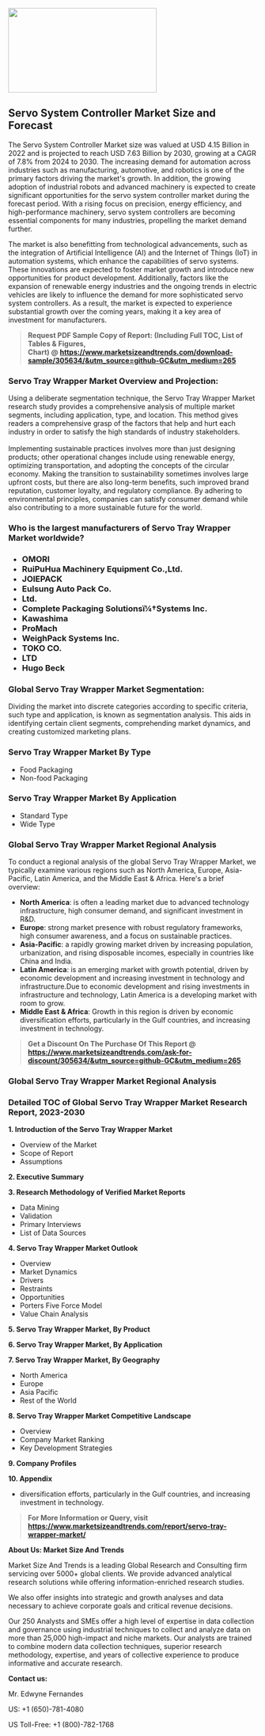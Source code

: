 <p><img class="alignnone size-medium wp-image-20088" src="https://ffe5etoiles.com/wp-content/uploads/2024/12/MST1-300x171.png" alt="" width="300" height="171" /></p><h2>Servo System Controller Market Size and Forecast</h2><p>The Servo System Controller Market size was valued at USD 4.15 Billion in 2022 and is projected to reach USD 7.63 Billion by 2030, growing at a CAGR of 7.8% from 2024 to 2030. The increasing demand for automation across industries such as manufacturing, automotive, and robotics is one of the primary factors driving the market's growth. In addition, the growing adoption of industrial robots and advanced machinery is expected to create significant opportunities for the servo system controller market during the forecast period. With a rising focus on precision, energy efficiency, and high-performance machinery, servo system controllers are becoming essential components for many industries, propelling the market demand further.</p><p>The market is also benefitting from technological advancements, such as the integration of Artificial Intelligence (AI) and the Internet of Things (IoT) in automation systems, which enhance the capabilities of servo systems. These innovations are expected to foster market growth and introduce new opportunities for product development. Additionally, factors like the expansion of renewable energy industries and the ongoing trends in electric vehicles are likely to influence the demand for more sophisticated servo system controllers. As a result, the market is expected to experience substantial growth over the coming years, making it a key area of investment for manufacturers.</p></p><blockquote id="" class=""><strong>Request PDF Sample Copy of Report: (Including Full TOC, List of Tables &amp; Figures, Chart)&nbsp;@&nbsp;<strong><a href="https://www.marketsizeandtrends.com/download-sample/305634/&utm_source=github-GC&utm_medium=265" target="_blank">https://www.marketsizeandtrends.com/download-sample/305634/&utm_source=github-GC&utm_medium=265</a></strong></strong></blockquote><h3 id="" class="">Servo Tray Wrapper Market&nbsp;Overview and Projection:</h3><p id="" class="">Using a deliberate segmentation technique, the Servo Tray Wrapper Market research study provides a comprehensive analysis of multiple market segments, including application, type, and location. This method gives readers a comprehensive grasp of the factors that help and hurt each industry in order to satisfy the high standards of industry stakeholders. <br /> <br />Implementing sustainable practices involves more than just designing products; other operational changes include using renewable energy, optimizing transportation, and adopting the concepts of the circular economy. Making the transition to sustainability sometimes involves large upfront costs, but there are also long-term benefits, such improved brand reputation, customer loyalty, and regulatory compliance. By adhering to environmental principles, companies can satisfy consumer demand while also contributing to a more sustainable future for the world.</p><h3 id="" class="">Who is the largest manufacturers of&nbsp;Servo Tray Wrapper Market worldwide?</h3><h3 class=""><p><ul><li>OMORI </li><li> RuiPuHua Machinery Equipment Co.,Ltd. </li><li> JOIEPACK </li><li> Eulsung Auto Pack Co. </li><li> Ltd. </li><li> Complete Packaging Solutionsï¼†Systems Inc. </li><li> Kawashima </li><li> ProMach </li><li> WeighPack Systems Inc. </li><li> TOKO CO. </li><li> LTD </li><li> Hugo Beck</li></ul></p></h3><h3 id="" class="">Global&nbsp;Servo Tray Wrapper Market Segmentation:</h3><p id="" class="">Dividing the market into discrete categories according to specific criteria, such type and application, is known as segmentation analysis. This aids in identifying certain client segments, comprehending market dynamics, and creating customized marketing plans.</p><h3 id="" class="">Servo Tray Wrapper Market&nbsp;By Type</h3><p><p><ul><li>Food Packaging</li><li> Non-food Packaging</p></li></ul></p></p><h3 id="" class="">Servo Tray Wrapper Market&nbsp;By Application</h3><p class=""><p><ul><li>Standard Type</li><li> Wide Type</li></ul></p></p><h3 id="" class="">Global Servo Tray Wrapper Market Regional Analysis</h3><p id="" class="">To conduct a regional analysis of the global Servo Tray Wrapper Market, we typically examine various regions such as North America, Europe, Asia-Pacific, Latin America, and the Middle East &amp; Africa. Here's a brief overview:</p><ul><li><strong>North America</strong>: is often a leading market due to advanced technology infrastructure, high consumer demand, and significant investment in R&amp;D.</li><li><strong>Europe</strong>: strong market presence with robust regulatory frameworks, high consumer awareness, and a focus on sustainable practices.</li><li><strong>Asia-Pacific</strong>: a rapidly growing market driven by increasing population, urbanization, and rising disposable incomes, especially in countries like China and India.</li><li><strong>Latin America</strong>: is an emerging market with growth potential, driven by economic development and increasing investment in technology and infrastructure.Due to economic development and rising investments in infrastructure and technology, Latin America is a developing market with room to grow.</li><li><strong>Middle East &amp; Africa</strong>: Growth in this region is driven by economic diversification efforts, particularly in the Gulf countries, and increasing investment in technology.</li></ul><blockquote id="" class=""><strong>Get a Discount On The Purchase Of This Report @ <strong><a href="https://www.marketsizeandtrends.com/ask-for-discount/305634/&utm_source=github-GC&utm_medium=265" target="_blank">https://www.marketsizeandtrends.com/ask-for-discount/305634/&utm_source=github-GC&utm_medium=265</a></strong></strong></blockquote><h3 id="" class="">Global Servo Tray Wrapper Market Regional Analysis</h3><h3 id="" class="">Detailed TOC of Global Servo Tray Wrapper Market Research Report, 2023-2030</h3><p id="" class=""><strong>1. Introduction of the Servo Tray Wrapper Market</strong></p><ul><li>Overview of the Market</li><li>Scope of Report</li><li>Assumptions</li></ul><p id="" class=""><strong>2. Executive Summary</strong></p><p id="" class=""><strong>3. Research Methodology of Verified Market Reports</strong></p><ul><li>Data Mining</li><li>Validation</li><li>Primary Interviews</li><li>List of Data Sources</li></ul><p id="" class=""><strong>4. Servo Tray Wrapper Market Outlook</strong></p><ul><li>Overview</li><li>Market Dynamics</li><li>Drivers</li><li>Restraints</li><li>Opportunities</li><li>Porters Five Force Model</li><li>Value Chain Analysis</li></ul><p id="" class=""><strong>5. Servo Tray Wrapper Market, By Product</strong></p><p id="" class=""><strong>6. Servo Tray Wrapper Market, By Application</strong></p><p id="" class=""><strong>7. Servo Tray Wrapper Market, By Geography</strong></p><ul><li>North America</li><li>Europe</li><li>Asia Pacific</li><li>Rest of the World</li></ul><p id="" class=""><strong>8. Servo Tray Wrapper Market Competitive Landscape</strong></p><ul><li>Overview</li><li>Company Market Ranking</li><li>Key Development Strategies</li></ul><p id="" class=""><strong>9. Company Profiles</strong></p><p id="" class=""><strong>10. Appendix</strong></p><ul><li>diversification efforts, particularly in the Gulf countries, and increasing investment in technology.</li></ul><blockquote id="" class=""><strong>For More Information or Query, visit <strong><strong><a href="https://www.marketsizeandtrends.com/report/servo-tray-wrapper-market/" target="_blank">https://www.marketsizeandtrends.com/report/servo-tray-wrapper-market/</a></strong></strong></strong></blockquote><p id="" class=""><strong>About Us: Market Size And Trends</strong></p><p id="" class="">Market Size And Trends is a leading Global Research and Consulting firm servicing over 5000+ global clients. We provide advanced analytical research solutions while offering information-enriched research studies.</p><p id="" class="">We also offer insights into strategic and growth analyses and data necessary to achieve corporate goals and critical revenue decisions.</p><p id="" class="">Our 250 Analysts and SMEs offer a high level of expertise in data collection and governance using industrial techniques to collect and analyze data on more than 25,000 high-impact and niche markets. Our analysts are trained to combine modern data collection techniques, superior research methodology, expertise, and years of collective experience to produce informative and accurate research.</p><p id="" class=""><strong>Contact us:</strong></p><p id="" class="">Mr. Edwyne Fernandes</p><p id="" class="">US: +1 (650)-781-4080</p><p id="" class="">US Toll-Free: +1 (800)-782-1768</p>
